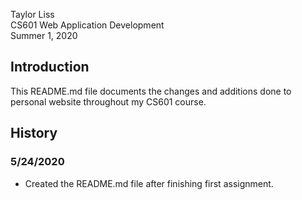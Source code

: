 Taylor Liss  
CS601 Web Application Development  
Summer 1, 2020  

## Introduction

This README.md file documents the changes and additions done to personal website throughout my CS601 course.

## History

### 5/24/2020

* Created the README.md file after finishing first assignment.
